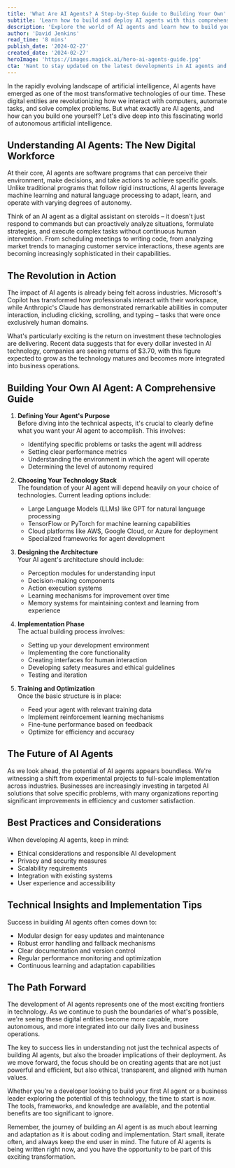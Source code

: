 ```yaml
---
title: 'What Are AI Agents? A Step-by-Step Guide to Building Your Own'
subtitle: 'Learn how to build and deploy AI agents with this comprehensive guide'
description: 'Explore the world of AI agents and learn how to build your own in this detailed guide. Understand the basics, implement advanced features, and create autonomous AI systems that can revolutionize business operations.'
author: 'David Jenkins'
read_time: '8 mins'
publish_date: '2024-02-27'
created_date: '2024-02-27'
heroImage: 'https://images.magick.ai/hero-ai-agents-guide.jpg'
cta: 'Want to stay updated on the latest developments in AI agents and get exclusive insights? Follow us on LinkedIn for regular updates, expert perspectives, and join a community of forward-thinking tech professionals!'
---
```


In the rapidly evolving landscape of artificial intelligence, AI agents have emerged as one of the most transformative technologies of our time. These digital entities are revolutionizing how we interact with computers, automate tasks, and solve complex problems. But what exactly are AI agents, and how can you build one yourself? Let's dive deep into this fascinating world of autonomous artificial intelligence.

## Understanding AI Agents: The New Digital Workforce

At their core, AI agents are software programs that can perceive their environment, make decisions, and take actions to achieve specific goals. Unlike traditional programs that follow rigid instructions, AI agents leverage machine learning and natural language processing to adapt, learn, and operate with varying degrees of autonomy.

Think of an AI agent as a digital assistant on steroids – it doesn't just respond to commands but can proactively analyze situations, formulate strategies, and execute complex tasks without continuous human intervention. From scheduling meetings to writing code, from analyzing market trends to managing customer service interactions, these agents are becoming increasingly sophisticated in their capabilities.

## The Revolution in Action

The impact of AI agents is already being felt across industries. Microsoft's Copilot has transformed how professionals interact with their workspace, while Anthropic's Claude has demonstrated remarkable abilities in computer interaction, including clicking, scrolling, and typing – tasks that were once exclusively human domains.

What's particularly exciting is the return on investment these technologies are delivering. Recent data suggests that for every dollar invested in AI technology, companies are seeing returns of $3.70, with this figure expected to grow as the technology matures and becomes more integrated into business operations.

## Building Your Own AI Agent: A Comprehensive Guide

1. **Defining Your Agent's Purpose**  
   Before diving into the technical aspects, it's crucial to clearly define what you want your AI agent to accomplish. This involves:
   - Identifying specific problems or tasks the agent will address
   - Setting clear performance metrics
   - Understanding the environment in which the agent will operate
   - Determining the level of autonomy required

2. **Choosing Your Technology Stack**  
   The foundation of your AI agent will depend heavily on your choice of technologies. Current leading options include:
   - Large Language Models (LLMs) like GPT for natural language processing
   - TensorFlow or PyTorch for machine learning capabilities
   - Cloud platforms like AWS, Google Cloud, or Azure for deployment
   - Specialized frameworks for agent development

3. **Designing the Architecture**  
   Your AI agent's architecture should include:
   - Perception modules for understanding input
   - Decision-making components
   - Action execution systems
   - Learning mechanisms for improvement over time
   - Memory systems for maintaining context and learning from experience

4. **Implementation Phase**  
   The actual building process involves:
   - Setting up your development environment
   - Implementing the core functionality
   - Creating interfaces for human interaction
   - Developing safety measures and ethical guidelines
   - Testing and iteration

5. **Training and Optimization**  
   Once the basic structure is in place:
   - Feed your agent with relevant training data
   - Implement reinforcement learning mechanisms
   - Fine-tune performance based on feedback
   - Optimize for efficiency and accuracy

## The Future of AI Agents

As we look ahead, the potential of AI agents appears boundless. We're witnessing a shift from experimental projects to full-scale implementation across industries. Businesses are increasingly investing in targeted AI solutions that solve specific problems, with many organizations reporting significant improvements in efficiency and customer satisfaction.

## Best Practices and Considerations

When developing AI agents, keep in mind:
- Ethical considerations and responsible AI development
- Privacy and security measures
- Scalability requirements
- Integration with existing systems
- User experience and accessibility

## Technical Insights and Implementation Tips

Success in building AI agents often comes down to:
- Modular design for easy updates and maintenance
- Robust error handling and fallback mechanisms
- Clear documentation and version control
- Regular performance monitoring and optimization
- Continuous learning and adaptation capabilities

## The Path Forward

The development of AI agents represents one of the most exciting frontiers in technology. As we continue to push the boundaries of what's possible, we're seeing these digital entities become more capable, more autonomous, and more integrated into our daily lives and business operations.

The key to success lies in understanding not just the technical aspects of building AI agents, but also the broader implications of their deployment. As we move forward, the focus should be on creating agents that are not just powerful and efficient, but also ethical, transparent, and aligned with human values.

Whether you're a developer looking to build your first AI agent or a business leader exploring the potential of this technology, the time to start is now. The tools, frameworks, and knowledge are available, and the potential benefits are too significant to ignore.

Remember, the journey of building an AI agent is as much about learning and adaptation as it is about coding and implementation. Start small, iterate often, and always keep the end user in mind. The future of AI agents is being written right now, and you have the opportunity to be part of this exciting transformation.